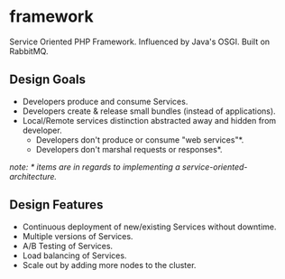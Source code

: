 # framework

Service Oriented PHP Framework. Influenced by Java's OSGI. Built on RabbitMQ.


## Design Goals
  * Developers produce and consume Services.
  * Developers create & release small bundles (instead of applications).
  * Local/Remote services distinction abstracted away and hidden from developer.
    * Developers don't produce or consume "web services"*.
    * Developers don't marshal requests or responses*.
  
_note: * items are in regards to implementing a service-oriented-architecture._ 
  
## Design Features  
  * Continuous deployment of new/existing Services without downtime.
  * Multiple versions of Services.
  * A/B Testing of Services.
  * Load balancing of Services.
  * Scale out by adding more nodes to the cluster.
